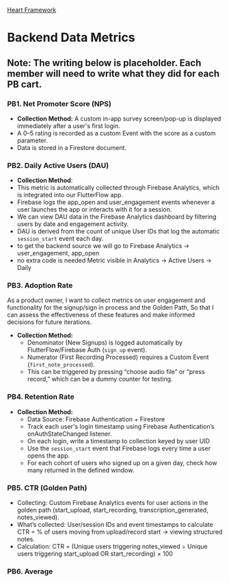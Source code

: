 [Heart Framework](https://docs.google.com/presentation/d/1o-S2jwbj1Vr_2ft_1GInzSYxrX1e2UeC4x1d4qHyIRk/edit?usp=sharing)

# Backend Data Metrics

## **Note**: The writing below is placeholder. Each member will need to write what they did for each PB cart.

### PB1. Net Promoter Score (NPS)
- **Collection Method:** A custom in-app survey screen/pop-up is displayed immediately after a user's first login.  
- A 0–5 rating is recorded as a custom Event with the score as a custom parameter.  
- Data is stored in a Firestore document.

### PB2. Daily Active Users (DAU)
- **Collection Method**: 
- This metric is automatically collected through Firebase Analytics, which is integrated into our FlutterFlow app.
- Firebase logs the app_open and user_engagement events whenever a user launches the app or interacts with it for a session.
- We can view DAU data in the Firebase Analytics dashboard by filtering users by date and engagement activity. 
- DAU is derived from the count of unique User IDs that log the automatic `session_start` event each day.
- to get the backend source we will go to Firebase Analytics → user_engagement, app_open
- no extra code is needed
Metric visible in Analytics → Active Users → Daily

### PB3. Adoption Rate
As a product owner,
I want to collect metrics on user engagement and functionality for the signup/sign in process and the Golden Path,
So that I can assess the effectiveness of these features and make informed decisions for future iterations.
- **Collection Method:**  
  - Denominator (New Signups) is logged automatically by FlutterFlow/Firebase Auth (`sign_up` event).  
  - Numerator (First Recording Processed) requires a Custom Event (`first_note_processed`).  
  - This can be triggered by pressing “choose audio file” or “press record,” which can be a dummy counter for testing.

### PB4. Retention Rate
- **Collection Method:**  
  - Data Source: Firebase Authentication + Firestore
  - Track each user's login timestamp using Firebase Authentication’s onAuthStateChanged listener.
  - On each login, write a timestamp to collection keyed by user UID
  - Use the `session_start` event that Firebase logs every time a user opens the app.
  - For each cohort of users who signed up on a given day, check how many returned in the defined window.

### PB5. CTR (Golden Path)
- Collecting: Custom Firebase Analytics events for user actions in the golden path (start_upload, start_recording, transcription_generated, notes_viewed).
- What’s collected: User/session IDs and event timestamps to calculate CTR = % of users moving from upload/record start → viewing structured notes.
- Calculation: CTR = (Unique users triggering notes_viewed ÷ Unique users triggering start_upload OR start_recording) × 100

### PB6. Average 
